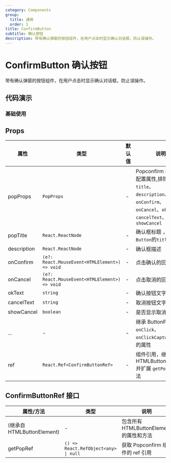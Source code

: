 ```yaml
---
category: Components
group:
  title: 通用
  order: 1
title: ConfirmButton
subtitle: 确认按钮
description: 带有确认弹窗的按钮组件，在用户点击时显示确认对话框，防止误操作。
---
```


# ConfirmButton 确认按钮

带有确认弹窗的按钮组件，在用户点击时显示确认对话框，防止误操作。

## 代码演示

### 基础使用

<code src="./demo/basic.tsx"></code>

## Props

| 属性        | 类型                                          | 默认值 | 说明                                                                                                                |
| ----------- | --------------------------------------------- | ------ | ------------------------------------------------------------------------------------------------------------------- |
| popProps    | `PopProps`                                    | -      | Popconfirm 组件的配置属性,排除`title`、`description`、`onConfirm`、`onCancel`、`okText`、`cancelText`、`showCancel` |
| popTitle    | `React.ReactNode`                             | -      | 确认框标题 ，避免与`Button`的`title`重名                                                                            |
| description | `React.ReactNode`                             | -      | 确认框描述                                                                                                          |
| onConfirm   | `(e?: React.MouseEvent<HTMLElement>) => void` | -      | 点击确认的回调                                                                                                      |
| onCancel    | `(e?: React.MouseEvent<HTMLElement>) => void` | -      | 点击取消的回调                                                                                                      |
| okText      | `string`                                      | -      | 确认按钮文字                                                                                                        |
| cancelText  | `string`                                      | -      | 取消按钮文字                                                                                                        |
| showCancel  | `boolean`                                     | -      | 是否显示取消按钮                                                                                                    |
| ...         | -                                             | -      | 继承 ButtonProps 除`onClick`、`onClickCapture`之外的属性                                                            |
| ref         | `React.Ref<ConfirmButtonRef>`                 | -      | 组件引用，继承 HTMLButtonElement 并扩展 `getPopRef` 方法                                                            |

## ConfirmButtonRef 接口

| 属性/方法                  | 类型                                 | 说明                                    |
| -------------------------- | ------------------------------------ | --------------------------------------- |
| (继承自 HTMLButtonElement) | -                                    | 包含所有 HTMLButtonElement 的属性和方法 |
| getPopRef                  | `() => React.RefObject<any> \| null` | 获取 Popconfirm 组件的 ref 引用         |
